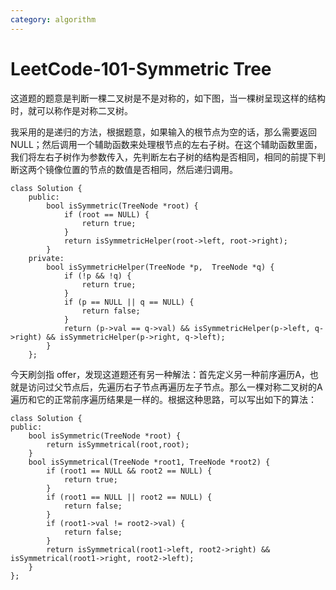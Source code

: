 ```yaml
---
category: algorithm
---
```

# LeetCode-101-Symmetric Tree
这道题的题意是判断一棵二叉树是不是对称的，如下图，当一棵树呈现这样的结构时，就可以称作是对称二叉树。

我采用的是递归的方法，根据题意，如果输入的根节点为空的话，那么需要返回 NULL；然后调用一个辅助函数来处理根节点的左右子树。在这个辅助函数里面，我们将左右子树作为参数传入，先判断左右子树的结构是否相同，相同的前提下判断这两个镜像位置的节点的数值是否相同，然后递归调用。

    class Solution {
        public:
            bool isSymmetric(TreeNode *root) {
                if (root == NULL) {
                    return true;
                }
                return isSymmetricHelper(root->left, root->right);
            }
        private:
            bool isSymmetricHelper(TreeNode *p,  TreeNode *q) {
                if (!p && !q) {
                    return true;
                }
                if (p == NULL || q == NULL) {
                    return false;
                }
                return (p->val == q->val) && isSymmetricHelper(p->left, q->right) && isSymmetricHelper(p->right, q->left);
            }
        };

今天刷剑指 offer，发现这道题还有另一种解法：首先定义另一种前序遍历A，也就是访问过父节点后，先遍历右子节点再遍历左子节点。那么一棵对称二叉树的A遍历和它的正常前序遍历结果是一样的。根据这种思路，可以写出如下的算法：

    class Solution {
    public:
        bool isSymmetric(TreeNode *root) {
            return isSymmetrical(root,root);
        }    
        bool isSymmetrical(TreeNode *root1, TreeNode *root2) {
            if (root1 == NULL && root2 == NULL) {
                return true;
            }
            if (root1 == NULL || root2 == NULL) {
                return false;
            }
            if (root1->val != root2->val) {
                return false;
            }
            return isSymmetrical(root1->left, root2->right) && isSymmetrical(root1->right, root2->left);
        }
    };

